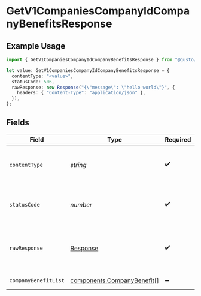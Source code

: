 # GetV1CompaniesCompanyIdCompanyBenefitsResponse

## Example Usage

```typescript
import { GetV1CompaniesCompanyIdCompanyBenefitsResponse } from "@gusto/embedded-api/models/operations";

let value: GetV1CompaniesCompanyIdCompanyBenefitsResponse = {
  contentType: "<value>",
  statusCode: 506,
  rawResponse: new Response("{\"message\": \"hello world\"}", {
    headers: { "Content-Type": "application/json" },
  }),
};
```

## Fields

| Field                                                                    | Type                                                                     | Required                                                                 | Description                                                              |
| ------------------------------------------------------------------------ | ------------------------------------------------------------------------ | ------------------------------------------------------------------------ | ------------------------------------------------------------------------ |
| `contentType`                                                            | *string*                                                                 | :heavy_check_mark:                                                       | HTTP response content type for this operation                            |
| `statusCode`                                                             | *number*                                                                 | :heavy_check_mark:                                                       | HTTP response status code for this operation                             |
| `rawResponse`                                                            | [Response](https://developer.mozilla.org/en-US/docs/Web/API/Response)    | :heavy_check_mark:                                                       | Raw HTTP response; suitable for custom response parsing                  |
| `companyBenefitList`                                                     | [components.CompanyBenefit](../../models/components/companybenefit.md)[] | :heavy_minus_sign:                                                       | Example response                                                         |
